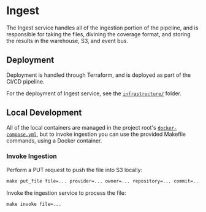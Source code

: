 # Ingest

The Ingest service handles all of the ingestion portion of the pipeline, and is responsible for taking the files,
divining the coverage format, and storing the results in the warehouse, S3, and event bus.

## Deployment

Deployment is handled through Terraform, and is deployed as part of the CI/CD pipeline.

For the deployment of Ingest service, see the [`infrastructure/`](./infrastructure) folder.

## Local Development

All of the local containers are managed in the project root's [`docker-compose.yml`](../../docker-compose.yml), but to
invoke ingestion you
can use the provided Makefile commands, using a Docker container.

### Invoke Ingestion

Perform a PUT request to push the file into S3 locally:

```makefile
make put_file file=... provider=... owner=... repository=... commit=... pullRequest=... tag=... ref=... parent=...
```

Invoke the ingestion service to process the file:

```makefile
make invoke file=...
```